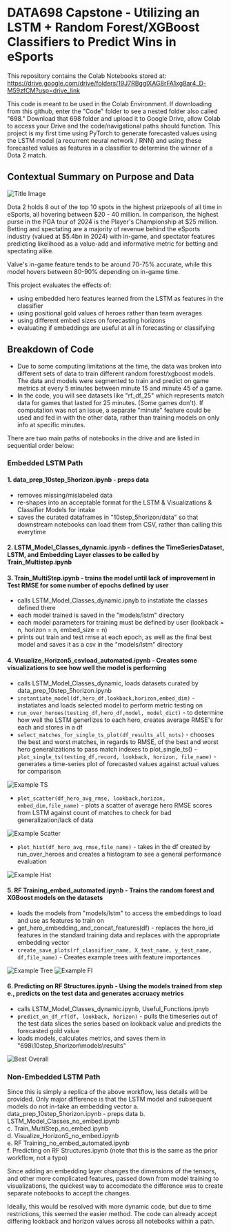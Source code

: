 # DATA698 Capstone - Utilizing an LSTM + Random Forest/XGBoost Classifiers to Predict Wins in eSports

This repository contains the Colab Notebooks stored at: https://drive.google.com/drive/folders/19J7RBgglXAG8rFA1xg8ar4_D-M59zfCM?usp=drive_link

This code is meant to be used in the Colab Environment. If downloading from this github, enter the "Code" folder to see a nested folder also called "698." Download that 698 folder and upload it to Google Drive, allow Colab to access your Drive and the code/navigational paths should function. 
This project is my first time using PyTorch to generate forecasted values using the LSTM model (a recurrent neural network / RNN) and using these forecasted values as features in a classifier to determine the winner of a Dota 2 match.


## Contextual Summary on Purpose and Data

![Title Image](Code/698/10step_5horizon/plots/title_image.png)

Dota 2 holds 8 out of the top 10 spots in the highest prizepools of all time in eSports, all hovering between $20 - 40 million. In comparison, the highest purse in the PGA tour of 2024 is the Player's Championship at $25 million.
Betting and spectating are a majority of revenue behind the eSports industry (valued at $5.4bn in 2024) with in-game, and spectator features predicting likelihood as a value-add and informative metric for betting and spectating alike.

Valve's in-game feature tends to be around 70-75% accurate, while this model hovers between 80-90% depending on in-game time.

This project evaluates the effects of:
- using embedded hero features learned from the LSTM as features in the classifier
- using positional gold values of heroes rather than team averages
- using different embed sizes on forecasting horizons
- evaluating if embeddings are useful at all in forecasting or classifying

## Breakdown of Code

* Due to some computing limitations at the time, the data was broken into different sets of data to train different random forest/xgboost models. The data and models were segmented to train and predict on game metrics at every 5 minutes between minute 15 and minute 45 of a game.
* In the code, you will see datasets like "rf_df_25" which represents match data for games that lasted for 25 minutes. (Some games don't). If computation was not an issue, a separate "minute" feature could be used and fed in with the other data, rather than training models on only info at specific minutes.
  
There are two main paths of notebooks in the drive and are listed in sequential order below:

  ### Embedded LSTM Path
#### 1. data_prep_10step_5horizon.ipynb - preps data
  - removes missing/mislabeled data
  - re-shapes into an acceptable format for the LSTM & Visualizations & Classifier Models for intake
  - saves the curated dataframes in "10step_5horizon/data" so that downstream notebooks can load them from CSV, rather than calling this everytime


#### 2. LSTM_Model_Classes_dynamic.ipynb - defines the TimeSeriesDataset, LSTM, and Embedding Layer classes to be called by Train_Multistep.ipynb
     
#### 3. Train_MultiStep.ipynb - trains the model until lack of improvement in Test RMSE for some number of epochs defined by user
  - calls LSTM_Model_Classes_dynamic.ipnyb to instatiate the classes defined there
  - each model trained is saved in the "models/lstm" directory
  - each model parameters for training must be defined by user (lookback = n, horizon = n, embed_size = n)
  - prints out train and test rmse at each epoch, as well as the final best model and saves it as a csv in the "models/lstm" directory

       
#### 4. Visualize_Horizon5_csvload_automated.ipynb - Creates some visualizations to see how well the model is performing
  - calls LSTM_Model_Classes_dynamic, loads datasets curated by data_prep_10step_5horizon.ipynb
  - `instantiate_model(df,hero_df,lookback,horizon,embed_dim)` - instatiates and loads selected model to perform metric testing on
  - `run_over_heroes(testing_df,hero_df,model, model_dict)` - to determine how well the LSTM generlizes to each hero, creates average RMSE's for each and stores in a df
  - `select_matches_for_single_ts_plot(df_results_all_nots)` - chooses the best and worst matches, in regards to RMSE, of the best and worst hero generalizations to pass match indexes to plot_single_ts()
  -`plot_single_ts(testing_df,record, lookback, horizon, file_name)` - generates a time-series plot of forecasted values against actual values for comparison
    
  ![Example TS](Code/698/10step_5horizon/plots/10_5_1_lowest_new_single_ts_plot.png)
  
  - `plot_scatter(df_hero_avg_rmse, lookback,horizon, embed_dim,file_name)` - plots a scatter of average hero RMSE scores from LSTM against count of matches to check for bad generalization/lack of data
    
  ![Example Scatter](Code/698/10step_5horizon/plots/lstm_no_embed/10_1_1_new_scatter_plot.png)
               
  - `plot_hist(df_hero_avg_rmse,file_name)` - takes in the df created by run_over_heroes and creates a histogram to see a general performance evaluation
       
  ![Example Hist](Code/698/10step_5horizon/plots/lstm_no_embed/10_1_1_new_histogram.png)
     
#### 5. RF Training_embed_automated.ipynb - Trains the random forest and XGBoost models on the datasets
   - loads the models from "models/lstm" to access the embeddings to load and use as features to train on
   - get_hero_embedding_and_concat_features(df) - replaces the hero_id features in the standard training data and replaces with the appropriate embedding vector
   - `create_save_plots(rf_classifier_name, X_test_name, y_test_name, df,file_name)` - Creates example trees with feature importances
           
  ![Example Tree](Code/698/10step_5horizon/plots/embed_rf/30_Best_Tree.png)
  ![Example FI](Code/698/10step_5horizon/plots/embed_rf/30_Tree_Importances.png)
       
#### 6. Predicting on RF Structures.ipynb - Using the models trained from step e., predicts on the test data and generates accruacy metrics
   - calls LSTM_Model_Classes_dynamic.ipynb, Useful_Functions.ipnyb
   - `predict_on_df_rf(df, lookback, horizon)` - pulls the timeseries out of the test data slices the series based on lookback value and predicts the forecasted gold value
   - loads models, calculates metrics, and saves them in "698\10step_5horizon\models\results"
           
  ![Best Overall](Code/698/10step_5horizon/plots/best_classifier_metrics.png)

### Non-Embedded LSTM Path
Since this is simply a replica of the above workflow, less details will be provided. Only major difference is that the LSTM model and subsequent models do not in-take an embedding vector
a. data_prep_10step_5horizon.ipynb - preps data
b. LSTM_Model_Classes_no_embed.ipynb     
c. Train_MultiStep_no_embed.ipynb     
d. Visualize_Horizon5_no_embed.ipynb     
e. RF Training_no_embed_automated.ipynb     
f. Predicting on RF Structures.ipynb (note that this is the same as the prior workflow, not a typo)
     
Since adding an embedding layer changes the dimensions of the tensors, and other more complicated features, passed down from model training to visualizations, the quickest way to accomodate the difference was to create separate notebooks to accept the changes.

Ideally, this would be resolved with more dynamic code, but due to time restrictions, this seemed the easier method. The code can already accept differing lookback and horizon values across all notebooks within a path.


